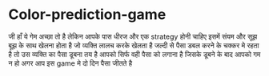 # Color-prediction-game
जी हाँ ये गेम अच्छा तो है लेकिन आपके पास धीरज और एक strategy होनी चाहिए इसमें संयम और सूझ बूझ के साथ खेलना होता है जो व्यक्ति लालच करके खेलता है जल्दी से पैसा डबल करने के चक्कर मे रहता है तो उस व्यक्ति का पैसा डूबना तय है आपको सिर्फ वही पैसा को लगाना है जिसके डूबने के बाद आपको गम न हो अगर आप इस game मे दो दिन पैसा जीतते है
